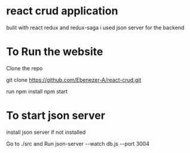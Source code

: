 # react crud application

bulit with react redux and redux-saga
i used json server for the backend

# To Run the website

Clone the repo

git clone https://github.com/Ebenezer-A/react-crud.git

run npm install
npm start

# To start json server

install json server if not installed

Go to ./src and Run
json-server --watch db.js --port 3004
